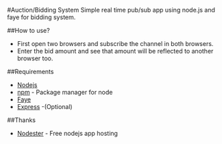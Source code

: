 #Auction/Bidding System
Simple real time pub/sub app using node.js and faye for bidding system.

##How to use?
- First open two browsers and subscribe the channel in both browsers.
- Enter the bid amount and see that amount will be reflected to another browser too. 

##Requirements
- [Nodejs](http://nodejs.org/)
- [npm](http://npmjs.org/) - Package manager for node
- [Faye](http://faye.jcoglan.com/)
- [Express](http://expressjs.com/) -(Optional)

##Thanks
- [Nodester](http://nodester.com/) - Free
  nodejs app hosting
